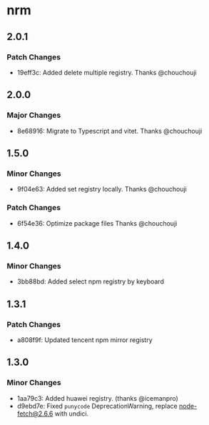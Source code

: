 # nrm

## 2.0.1

### Patch Changes

- 19eff3c: Added delete multiple registry. Thanks @chouchouji

## 2.0.0

### Major Changes

- 8e68916: Migrate to Typescript and vitet. Thanks @chouchouji

## 1.5.0

### Minor Changes

- 9f04e63: Added set registry locally. Thanks @chouchouji

### Patch Changes

- 6f54e36: Optimize package files Thanks @chouchouji

## 1.4.0

### Minor Changes

- 3bb88bd: Added select npm registry by keyboard

## 1.3.1

### Patch Changes

- a808f9f: Updated tencent npm mirror registry

## 1.3.0

### Minor Changes

- 1aa79c3: Added huawei registry. (thanks @icemanpro)
- d9ebd7e: Fixed `punycode` DeprecationWarning, replace node-fetch@2.6.6 with undici.
